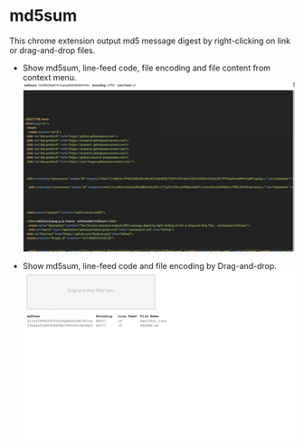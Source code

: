 # md5sum

This chrome extension output md5 message digest by right-clicking on link or drag-and-drop files.

- Show md5sum, line-feed code, file encoding and file content from context menu.
![screenshot2.png](images/screenshot2.png)

- Show md5sum, line-feed code and file encoding by Drag-and-drop.
![screenshot1.png](images/screenshot1.png)
